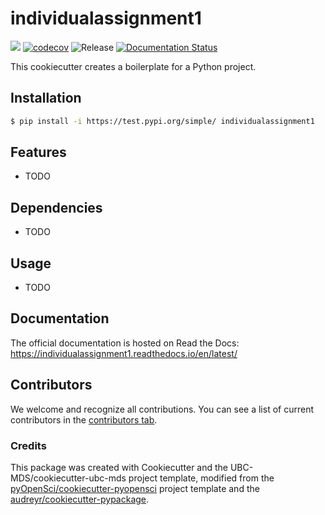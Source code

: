 # individualassignment1 

![](https://github.com/aidanmattrick/individualassignment1/workflows/build/badge.svg) [![codecov](https://codecov.io/gh/aidanmattrick/individualassignment1/branch/main/graph/badge.svg)](https://codecov.io/gh/aidanmattrick/individualassignment1) ![Release](https://github.com/aidanmattrick/individualassignment1/workflows/Release/badge.svg) [![Documentation Status](https://readthedocs.org/projects/individualassignment1/badge/?version=latest)](https://individualassignment1.readthedocs.io/en/latest/?badge=latest)

This cookiecutter creates a boilerplate for a Python project.

## Installation

```bash
$ pip install -i https://test.pypi.org/simple/ individualassignment1
```

## Features

- TODO

## Dependencies

- TODO

## Usage

- TODO

## Documentation

The official documentation is hosted on Read the Docs: https://individualassignment1.readthedocs.io/en/latest/

## Contributors

We welcome and recognize all contributions. You can see a list of current contributors in the [contributors tab](https://github.com/aidanmattrick/individualassignment1/graphs/contributors).

### Credits

This package was created with Cookiecutter and the UBC-MDS/cookiecutter-ubc-mds project template, modified from the [pyOpenSci/cookiecutter-pyopensci](https://github.com/pyOpenSci/cookiecutter-pyopensci) project template and the [audreyr/cookiecutter-pypackage](https://github.com/audreyr/cookiecutter-pypackage).
